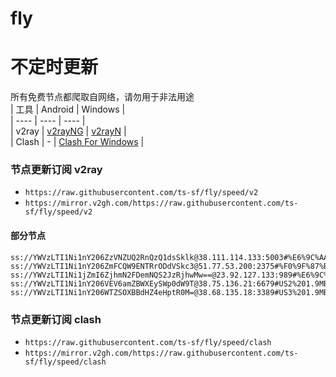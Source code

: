 # fly
# 不定时更新
所有免费节点都爬取自网络，请勿用于非法用途  
|  工具  | Android  | Windows  |  
|  ----  | ----   | ----  |  
| v2ray  | [v2rayNG](https://github.com/2dust/v2rayNG/releases) | [v2rayN](https://github.com/2dust/v2rayN/releases) |  
| Clash  | - | [Clash For Windows](https://github.com/2dust/clashN/releases) | 
  
### 节点更新订阅  v2ray
- `https://raw.githubusercontent.com/ts-sf/fly/speed/v2`  
- `https://mirror.v2gh.com/https://raw.githubusercontent.com/ts-sf/fly/speed/v2`  

#### 部分节点  
``` 
ss://YWVzLTI1Ni1nY206ZzVNZUQ2RnQzQ1dsSklk@38.111.114.133:5003#%E6%9C%AA%E7%9F%A55%201.9MB%2Fs
ss://YWVzLTI1Ni1nY206ZmFCQW9ENTRrODdVSkc3@51.77.53.200:2375#%F0%9F%87%B5%F0%9F%87%B1PL%E6%B3%A2%E5%85%B0%201.8MB%2Fs
ss://YWVzLTI1Ni1jZmI6ZjhmN2FDemNQS2JzRjhwMw==@23.92.127.133:989#%E6%9C%AA%E7%9F%A512%20229.6KB%2Fs
ss://YWVzLTI1Ni1nY206VEV6amZBWXEySWp0dW9T@38.75.136.21:6679#US2%201.9MB%2Fs
ss://YWVzLTI1Ni1nY206WTZSOXBBdHZ4eHptR0M=@38.68.135.18:3389#US3%201.9MB%2Fs
```
### 节点更新订阅  clash
- `https://raw.githubusercontent.com/ts-sf/fly/speed/clash`  
- `https://mirror.v2gh.com/https://raw.githubusercontent.com/ts-sf/fly/speed/clash`  


